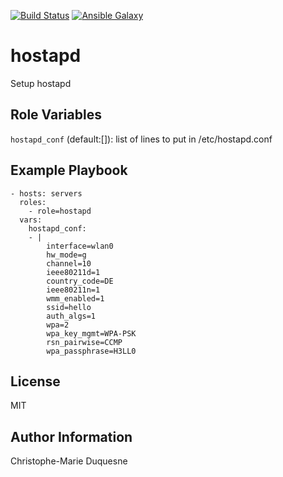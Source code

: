 [![Build Status](https://travis-ci.org/chmduquesne/ansible-hostapd.svg?branch=master)](https://travis-ci.org/chmduquesne/ansible-hostapd)
[![Ansible Galaxy](http://img.shields.io/badge/ansible--galaxy-chmduquesne.hostapd-blue.svg)](https://galaxy.ansible.com/chmduquesne/hostapd)

hostapd
=======

Setup hostapd

Role Variables
--------------

`hostapd_conf` (default:[]): list of lines to put in /etc/hostapd.conf

Example Playbook
----------------

    - hosts: servers
      roles:
        - role=hostapd
      vars:
        hostapd_conf:
        - |
            interface=wlan0
            hw_mode=g
            channel=10
            ieee80211d=1
            country_code=DE
            ieee80211n=1
            wmm_enabled=1
            ssid=hello
            auth_algs=1
            wpa=2
            wpa_key_mgmt=WPA-PSK
            rsn_pairwise=CCMP
            wpa_passphrase=H3LL0

License
-------

MIT

Author Information
------------------

Christophe-Marie Duquesne
